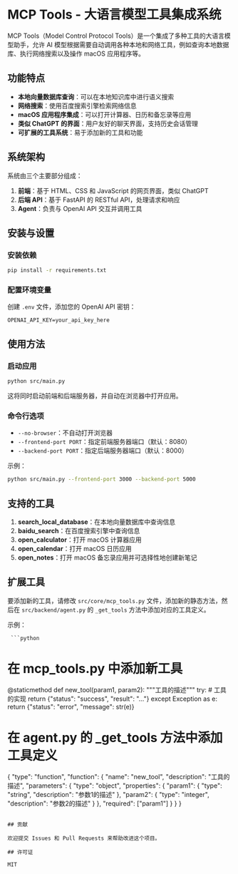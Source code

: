 # MCP Tools - 大语言模型工具集成系统

MCP Tools（Model Control Protocol Tools）是一个集成了多种工具的大语言模型助手，允许 AI 模型根据需要自动调用各种本地和网络工具，例如查询本地数据库、执行网络搜索以及操作 macOS 应用程序等。

## 功能特点

- **本地向量数据库查询**：可以在本地知识库中进行语义搜索
- **网络搜索**：使用百度搜索引擎检索网络信息
- **macOS 应用程序集成**：可以打开计算器、日历和备忘录等应用
- **类似 ChatGPT 的界面**：用户友好的聊天界面，支持历史会话管理
- **可扩展的工具系统**：易于添加新的工具和功能

## 系统架构

系统由三个主要部分组成：

1. **前端**：基于 HTML、CSS 和 JavaScript 的网页界面，类似 ChatGPT
2. **后端 API**：基于 FastAPI 的 RESTful API，处理请求和响应
3. **Agent**：负责与 OpenAI API 交互并调用工具

## 安装与设置

### 安装依赖

```bash
pip install -r requirements.txt
```

### 配置环境变量

创建 `.env` 文件，添加您的 OpenAI API 密钥：

```
OPENAI_API_KEY=your_api_key_here
```

## 使用方法

### 启动应用

```bash
python src/main.py
```

这将同时启动前端和后端服务器，并自动在浏览器中打开应用。

### 命令行选项

- `--no-browser`：不自动打开浏览器
- `--frontend-port PORT`：指定前端服务器端口（默认：8080）
- `--backend-port PORT`：指定后端服务器端口（默认：8000）

示例：

```bash
python src/main.py --frontend-port 3000 --backend-port 5000
```

## 支持的工具

1. **search_local_database**：在本地向量数据库中查询信息
2. **baidu_search**：在百度搜索引擎中查询信息
3. **open_calculator**：打开 macOS 计算器应用
4. **open_calendar**：打开 macOS 日历应用
5. **open_notes**：打开 macOS 备忘录应用并可选择性地创建新笔记

## 扩展工具

要添加新的工具，请修改 `src/core/mcp_tools.py` 文件，添加新的静态方法，然后在 `src/backend/agent.py` 的 `_get_tools` 方法中添加对应的工具定义。

示例：

     ```python
# 在 mcp_tools.py 中添加新工具
@staticmethod
def new_tool(param1, param2):
    """工具的描述"""
    try:
        # 工具的实现
        return {"status": "success", "result": "..."}
    except Exception as e:
        return {"status": "error", "message": str(e)}

# 在 agent.py 的 _get_tools 方法中添加工具定义
{
    "type": "function",
    "function": {
        "name": "new_tool",
        "description": "工具的描述",
        "parameters": {
            "type": "object",
            "properties": {
                "param1": {
                    "type": "string",
                    "description": "参数1的描述"
                },
                "param2": {
                    "type": "integer",
                    "description": "参数2的描述"
                }
            },
            "required": ["param1"]
        }
    }
}
```

## 贡献

欢迎提交 Issues 和 Pull Requests 来帮助改进这个项目。

## 许可证

MIT